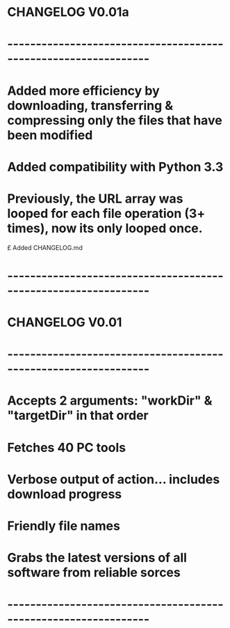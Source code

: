 # CHANGELOG V0.01a
# ---------------------------------------------------------------
# Added more efficiency by downloading, transferring & compressing only the files that have been modified
# Added compatibility with Python 3.3
# Previously, the URL array was looped for each file operation (3+ times), now its only looped once.
£ Added CHANGELOG.md
# ---------------------------------------------------------------

# CHANGELOG V0.01
# ---------------------------------------------------------------
# Accepts 2 arguments: "workDir" & "targetDir" in that order
# Fetches 40 PC tools
# Verbose output of action... includes download progress
# Friendly file names
# Grabs the latest versions of all software from reliable sorces
# ---------------------------------------------------------------
